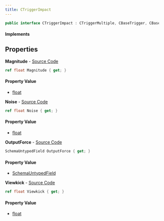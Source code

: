 ```yaml
---
title: CTriggerImpact
---
```


```csharp
public interface CTriggerImpact : CTriggerMultiple, CBaseTrigger, CBaseToggle, CBaseModelEntity, CBaseEntity, CEntityInstance, ISchemaClass<CEntityInstance>, ISchemaClass<CBaseEntity>, ISchemaClass<CBaseModelEntity>, ISchemaClass<CBaseToggle>, ISchemaClass<CBaseTrigger>, ISchemaClass<CTriggerMultiple>, ISchemaClass<CTriggerImpact>, ISchemaField, ISchemaClass, INativeHandle
```

#### Implements

## Properties

**Magnitude** - [Source Code](https://github.com/swiftly-solution/swiftlys2/blob/master/managed/src/SwiftlyS2.Generated/Schemas/Interfaces/CTriggerImpact.cs#L16)

```csharp
ref float Magnitude { get; }
```

#### Property Value

- [float](https://learn.microsoft.com/dotnet/api/system.single)

**Noise** - [Source Code](https://github.com/swiftly-solution/swiftlys2/blob/master/managed/src/SwiftlyS2.Generated/Schemas/Interfaces/CTriggerImpact.cs#L18)

```csharp
ref float Noise { get; }
```

#### Property Value

- [float](https://learn.microsoft.com/dotnet/api/system.single)

**OutputForce** - [Source Code](https://github.com/swiftly-solution/swiftlys2/blob/master/managed/src/SwiftlyS2.Generated/Schemas/Interfaces/CTriggerImpact.cs#L23)

```csharp
SchemaUntypedField OutputForce { get; }
```

#### Property Value

- [SchemaUntypedField](/docs/api/shared/schemas/schemauntypedfield)

**Viewkick** - [Source Code](https://github.com/swiftly-solution/swiftlys2/blob/master/managed/src/SwiftlyS2.Generated/Schemas/Interfaces/CTriggerImpact.cs#L20)

```csharp
ref float Viewkick { get; }
```

#### Property Value

- [float](https://learn.microsoft.com/dotnet/api/system.single)

